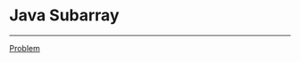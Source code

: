 # Java Subarray

---

[Problem](https://www.hackerrank.com/challenges/java-negative-subarray/problem)